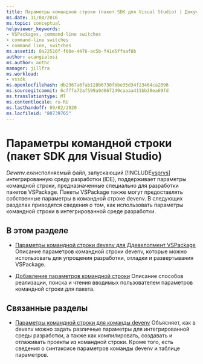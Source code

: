 ```yaml
---
title: Параметры командной строки (пакет SDK для Visual Studio) | Документация Майкрософт
ms.date: 11/04/2016
ms.topic: conceptual
helpviewer_keywords:
- VSPackages, command-line switches
- command-line switches
- command line, switches
ms.assetid: 0a22516f-f60e-4476-ac5b-f41e5ffaaf8b
author: acangialosi
ms.author: anthc
manager: jillfra
ms.workload:
- vssdk
ms.openlocfilehash: db2967a6fab128b6730fbbe35d34f23464ca2096
ms.sourcegitcommit: 6cfffa72af599a9d667249caaaa411bb28ea69fd
ms.translationtype: MT
ms.contentlocale: ru-RU
ms.lasthandoff: 09/02/2020
ms.locfileid: "80739765"
---
```

# <a name="command-line-switches-visual-studio-sdk"></a>Параметры командной строки (пакет SDK для Visual Studio)
*Devenv.exe*исполняемый файл, запускающий [!INCLUDE[vsprvs](../code-quality/includes/vsprvs_md.md)] интегрированную среду разработки (IDE), поддерживает параметры командной строки, предназначенные специально для разработки пакетов VSPackage. Пакеты VSPackage также могут предоставлять собственные параметры в командной строке devenv. В следующих разделах приводятся сведения о том, как использовать параметры командной строки в интегрированной среде разработки.

## <a name="in-this-section"></a>В этом разделе
- [Параметры командной строки devenv для Ддевелопмент VSPackage](../extensibility/devenv-command-line-switches-for-vspackage-development.md) Описание параметров командной строки devenv, которые можно использовать для упрощения разработки, отладки и развертывания VSPackage.

- [Добавление параметров командной строки](../extensibility/adding-command-line-switches.md) Описание способов реализации, поиска и чтения вводимых пользователем параметров командной строки для пакета.

## <a name="related-sections"></a>Связанные разделы
- [Параметры командной строки для команды devenv](../ide/reference/devenv-command-line-switches.md) Объясняет, как в devenv можно задать различные параметры для интегрированной среды разработки, а также как компилировать, создавать и отлаживать проекты из командной строки. Кроме того, есть сведения о синтаксисе параметров команды devenv и таблице параметров.
